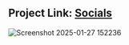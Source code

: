 ## Project Link:    [Socials](https://vs-socials.vercel.app/)
![Screenshot 2025-01-27 152236](https://github.com/user-attachments/assets/fa93801b-2e25-4b8b-b95f-db60709fcaf3)
